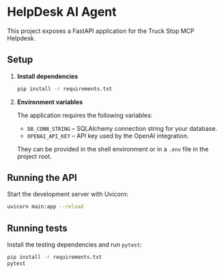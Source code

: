 # HelpDesk AI Agent

This project exposes a FastAPI application for the Truck Stop MCP Helpdesk.

## Setup

1. **Install dependencies**

   ```bash
   pip install -r requirements.txt
   ```

2. **Environment variables**

   The application requires the following variables:

   - `DB_CONN_STRING` – SQLAlchemy connection string for your database.
   - `OPENAI_API_KEY` – API key used by the OpenAI integration.

   They can be provided in the shell environment or in a `.env` file in the project root.

## Running the API

Start the development server with Uvicorn:

```bash
uvicorn main:app --reload
```

## Running tests

Install the testing dependencies and run `pytest`:

```bash
pip install -r requirements.txt
pytest
```
